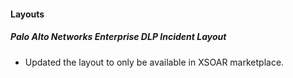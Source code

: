 
#### Layouts
##### Palo Alto Networks Enterprise DLP Incident Layout
- Updated the layout to only be available in XSOAR marketplace.
